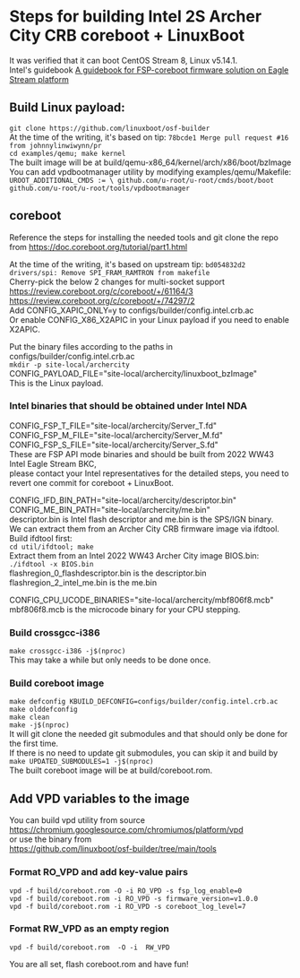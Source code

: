 # Steps for building Intel 2S Archer City CRB coreboot + LinuxBoot
It was verified that it can boot CentOS Stream 8, Linux v5.14.1.  
Intel's guidebook [A guidebook for FSP-coreboot firmware solution on Eagle Stream platform](https://www.intel.com/content/www/us/en/content-details/778593/coreboot-practice-on-eagle-stream.html) 

## Build Linux payload:  
`git clone https://github.com/linuxboot/osf-builder`  
At the time of the writing, it's based on tip: `78bcde1 Merge pull request #16 from johnnylinwiwynn/pr`  
`cd examples/qemu; make kernel`  
The built image will be at build/qemu-x86_64/kernel/arch/x86/boot/bzImage  
You can add vpdbootmanager utility by modifying examples/qemu/Makefile:  
`UROOT_ADDITIONAL_CMDS := \
        github.com/u-root/u-root/cmds/boot/boot github.com/u-root/u-root/tools/vpdbootmanager`  
## coreboot  

Reference the steps for installing the needed tools and git clone the repo from https://doc.coreboot.org/tutorial/part1.html  

At the time of the writing, it's based on upstream tip: `bd054832d2 drivers/spi: Remove SPI_FRAM_RAMTRON from makefile`  
Cherry-pick the below 2 changes for multi-socket support  
https://review.coreboot.org/c/coreboot/+/61164/3  
https://review.coreboot.org/c/coreboot/+/74297/2  
Add CONFIG_XAPIC_ONLY=y to configs/builder/config.intel.crb.ac  
Or enable CONFIG_X86_X2APIC in your Linux payload if you need to enable X2APIC.  

Put the binary files according to the paths in configs/builder/config.intel.crb.ac  
`mkdir -p site-local/archercity`  
CONFIG_PAYLOAD_FILE="site-local/archercity/linuxboot_bzImage"  
This is the Linux payload.

### Intel binaries that should be obtained under Intel NDA  
CONFIG_FSP_T_FILE="site-local/archercity/Server_T.fd"  
CONFIG_FSP_M_FILE="site-local/archercity/Server_M.fd"  
CONFIG_FSP_S_FILE="site-local/archercity/Server_S.fd"  
These are FSP API mode binaries and should be built from 2022 WW43 Intel Eagle Stream BKC,  
please contact your Intel representatives for the detailed steps, you need to revert one commit for coreboot + LinuxBoot.  

CONFIG_IFD_BIN_PATH="site-local/archercity/descriptor.bin"  
CONFIG_ME_BIN_PATH="site-local/archercity/me.bin"  
descriptor.bin is Intel flash descriptor and me.bin is the SPS/IGN binary.  
We can extract them from an Archer City CRB firmware image via ifdtool.  
Build ifdtool first:  
`cd util/ifdtool; make`  
Extract them from an Intel 2022 WW43 Archer City image BIOS.bin:  
`./ifdtool -x BIOS.bin`  
flashregion_0_flashdescriptor.bin is the descriptor.bin  
flashregion_2_intel_me.bin is the me.bin  

CONFIG_CPU_UCODE_BINARIES="site-local/archercity/mbf806f8.mcb"  
mbf806f8.mcb is the microcode binary for your CPU stepping.  

### Build crossgcc-i386  
`make crossgcc-i386 -j$(nproc)`  
This may take a while but only needs to be done once.  

### Build coreboot image  
`make defconfig KBUILD_DEFCONFIG=configs/builder/config.intel.crb.ac`  
`make olddefconfig`  
`make clean`  
`make -j$(nproc)`  
It will git clone the needed git submodules and that should only be done for the first time.  
If there is no need to update git submodules, you can skip it and build by  
`make UPDATED_SUBMODULES=1 -j$(nproc)`  
The built coreboot image will be at build/coreboot.rom.  

## Add VPD variables to the image
You can build vpd utility from source  
https://chromium.googlesource.com/chromiumos/platform/vpd  
or use the binary from  
https://github.com/linuxboot/osf-builder/tree/main/tools  
### Format RO_VPD and add key-value pairs  
`vpd -f build/coreboot.rom -O -i RO_VPD -s fsp_log_enable=0`  
`vpd -f build/coreboot.rom -i RO_VPD -s firmware_version=v1.0.0`  
`vpd -f build/coreboot.rom -i RO_VPD -s coreboot_log_level=7`  
### Format RW_VPD as an empty region  
`vpd -f build/coreboot.rom  -O -i  RW_VPD`  

You are all set, flash coreboot.rom and have fun!
